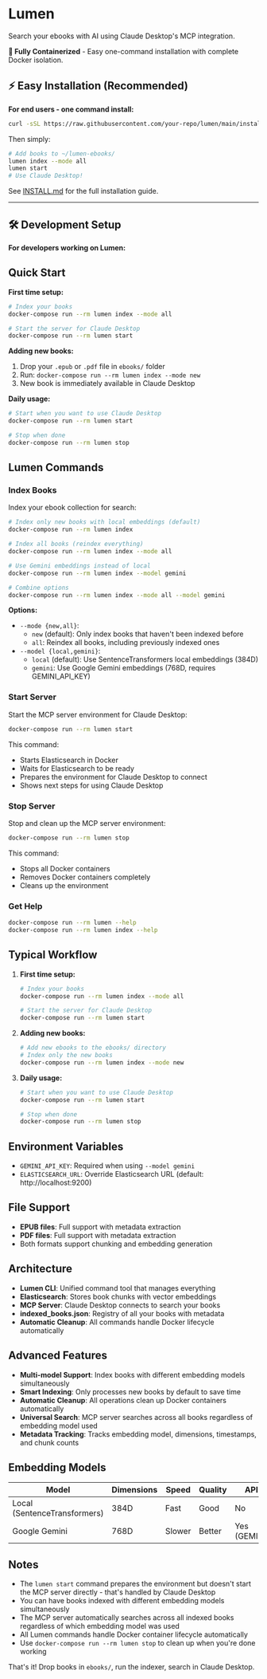 # Lumen

Search your ebooks with AI using Claude Desktop's MCP integration.

**🐳 Fully Containerized** - Easy one-command installation with complete Docker isolation.

## ⚡ Easy Installation (Recommended)

**For end users - one command install:**
```bash
curl -sSL https://raw.githubusercontent.com/your-repo/lumen/main/install.sh | bash
```

Then simply:
```bash
# Add books to ~/lumen-ebooks/
lumen index --mode all
lumen start
# Use Claude Desktop!
```

See [INSTALL.md](INSTALL.md) for the full installation guide.

---

## 🛠️ Development Setup

**For developers working on Lumen:**

## Quick Start

**First time setup:**
```bash
# Index your books
docker-compose run --rm lumen index --mode all

# Start the server for Claude Desktop
docker-compose run --rm lumen start
```

**Adding new books:**
1. Drop your `.epub` or `.pdf` file in `ebooks/` folder
2. Run: `docker-compose run --rm lumen index --mode new`
3. New book is immediately available in Claude Desktop

**Daily usage:**
```bash
# Start when you want to use Claude Desktop
docker-compose run --rm lumen start

# Stop when done
docker-compose run --rm lumen stop
```

## Lumen Commands

### Index Books

Index your ebook collection for search:

```bash
# Index only new books with local embeddings (default)
docker-compose run --rm lumen index

# Index all books (reindex everything)
docker-compose run --rm lumen index --mode all

# Use Gemini embeddings instead of local
docker-compose run --rm lumen index --model gemini

# Combine options
docker-compose run --rm lumen index --mode all --model gemini
```

**Options:**
- `--mode {new,all}`: 
  - `new` (default): Only index books that haven't been indexed before
  - `all`: Reindex all books, including previously indexed ones
- `--model {local,gemini}`:
  - `local` (default): Use SentenceTransformers local embeddings (384D)
  - `gemini`: Use Google Gemini embeddings (768D, requires GEMINI_API_KEY)

### Start Server

Start the MCP server environment for Claude Desktop:

```bash
docker-compose run --rm lumen start
```

This command:
- Starts Elasticsearch in Docker
- Waits for Elasticsearch to be ready
- Prepares the environment for Claude Desktop to connect
- Shows next steps for using Claude Desktop

### Stop Server

Stop and clean up the MCP server environment:

```bash
docker-compose run --rm lumen stop
```

This command:
- Stops all Docker containers
- Removes Docker containers completely
- Cleans up the environment

### Get Help

```bash
docker-compose run --rm lumen --help
docker-compose run --rm lumen index --help
```

## Typical Workflow

1. **First time setup:**
   ```bash
   # Index your books
   docker-compose run --rm lumen index --mode all
   
   # Start the server for Claude Desktop
   docker-compose run --rm lumen start
   ```

2. **Adding new books:**
   ```bash
   # Add new ebooks to the ebooks/ directory
   # Index only the new books
   docker-compose run --rm lumen index --mode new
   ```

3. **Daily usage:**
   ```bash
   # Start when you want to use Claude Desktop
   docker-compose run --rm lumen start
   
   # Stop when done
   docker-compose run --rm lumen stop
   ```

## Environment Variables

- `GEMINI_API_KEY`: Required when using `--model gemini`
- `ELASTICSEARCH_URL`: Override Elasticsearch URL (default: http://localhost:9200)

## File Support

- **EPUB files**: Full support with metadata extraction
- **PDF files**: Full support with metadata extraction
- Both formats support chunking and embedding generation

## Architecture

- **Lumen CLI**: Unified command tool that manages everything
- **Elasticsearch**: Stores book chunks with vector embeddings
- **MCP Server**: Claude Desktop connects to search your books
- **indexed_books.json**: Registry of all your books with metadata
- **Automatic Cleanup**: All commands handle Docker lifecycle automatically

## Advanced Features

- **Multi-model Support**: Index books with different embedding models simultaneously
- **Smart Indexing**: Only processes new books by default to save time
- **Automatic Cleanup**: All operations clean up Docker containers automatically
- **Universal Search**: MCP server searches across all books regardless of embedding model used
- **Metadata Tracking**: Tracks embedding model, dimensions, timestamps, and chunk counts

## Embedding Models

| Model | Dimensions | Speed | Quality | API Required |
|-------|------------|-------|---------|--------------|
| Local (SentenceTransformers) | 384D | Fast | Good | No |
| Google Gemini | 768D | Slower | Better | Yes (GEMINI_API_KEY) |

## Notes

- The `lumen start` command prepares the environment but doesn't start the MCP server directly - that's handled by Claude Desktop
- You can have books indexed with different embedding models simultaneously
- The MCP server automatically searches across all indexed books regardless of which embedding model was used
- All Lumen commands handle Docker container lifecycle automatically
- Use `docker-compose run --rm lumen stop` to clean up when you're done working

That's it! Drop books in `ebooks/`, run the indexer, search in Claude Desktop.